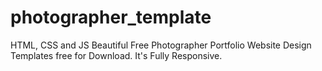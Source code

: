 # photographer_template
HTML, CSS and JS Beautiful Free Photographer Portfolio Website Design Templates free for Download. It's Fully Responsive.
